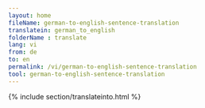 ```yaml
---
layout: home
fileName: german-to-english-sentence-translation
translatein: german_to_english
folderName : translate
lang: vi
from: de
to: en
permalink: /vi/german-to-english-sentence-translation
tool: german-to-english-sentence-translation
---
```

{% include section/translateinto.html %}